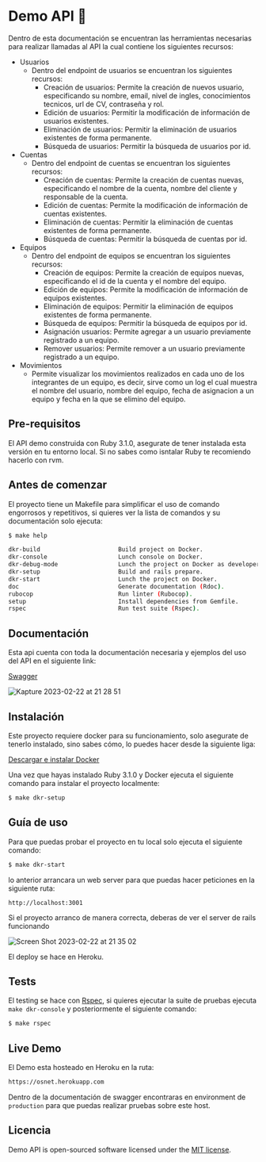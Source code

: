 
# Demo API 🚀

Dentro de esta documentación se encuentran las herramientas necesarias para realizar llamadas al API la cual contiene los siguientes recursos:

- Usuarios
  - Dentro del endpoint de usuarios se encuentran los siguientes recursos:
    - Creación de usuarios: Permite la creación de nuevos usuario, especificando su nombre, email, nivel de ingles, conocimientos tecnicos, url de CV, contraseña y rol.
    - Edición de usuarios: Permitir la modificación de información de usuarios existentes.
    - Eliminación de usuarios: Permitir la eliminación de usuarios existentes de forma permanente.
    - Búsqueda de usuarios: Permitir la búsqueda de usuarios por id.
- Cuentas
  - Dentro del endpoint de cuentas se encuentran los siguientes recursos:
    - Creación de cuentas: Permite la creación de cuentas nuevas, especificando el nombre de la cuenta, nombre del cliente y responsable de la cuenta.
    - Edición de cuentas: Permite la modificación de información de cuentas existentes.
    - Eliminación de cuentas: Permitir la eliminación de cuentas existentes de forma permanente.
    - Búsqueda de cuentas: Permitir la búsqueda de cuentas por id.
- Equipos
  - Dentro del endpoint de equipos se encuentran los siguientes recursos:
    - Creación de equipos: Permite la creación de equipos nuevas, especificando el id de la cuenta y el nombre del equipo.
    - Edición de equipos: Permite la modificación de información de equipos existentes.
    - Eliminación de equipos: Permitir la eliminación de equipos existentes de forma permanente.
    - Búsqueda de equipos: Permitir la búsqueda de equipos por id.
    - Asignación usuarios: Permite agregar a un usuario previamente registrado a un equipo.
    - Remover usuarios: Permite remover a un usuario previamente registrado a un equipo.
- Movimientos
  - Permite visualizar los movimientos realizados en cada uno de los integrantes de un equipo, es decir, sirve como un log el cual muestra el nombre del usuario, nombre del equipo, fecha de asignacion a un equipo y fecha en la que se elimino del equipo. 


## Pre-requisitos
El API demo construida con Ruby 3.1.0, asegurate de tener instalada esta versión en tu entorno local. Si no sabes como isntalar Ruby te recomiendo hacerlo con rvm.

## Antes de comenzar
El proyecto tiene un Makefile para simplificar el uso de comando engorrosos y repetitivos, si quieres ver la lista de comandos y su documentación solo ejecuta:
```bash
$ make help

dkr-build                      Build project on Docker.
dkr-console                    Lunch console on Docker.
dkr-debug-mode                 Lunch the project on Docker as developer mode.
dkr-setup                      Build and rails prepare.
dkr-start                      Lunch the project on Docker.
doc                            Generate documentation (Rdoc).
rubocop                        Run linter (Rubocop).
setup                          Install dependencies from Gemfile.
rspec                          Run test suite (Rspec).
```
## Documentación
Esta api cuenta con toda la documentación necesaria y ejemplos del uso del API en el siguiente link:

[Swagger](https://osnet.herokuapp.com/api-docs/index.html)

![Kapture 2023-02-22 at 21 28 51](https://user-images.githubusercontent.com/47339360/220815874-78cd13f0-667b-4d43-a05e-f403fd05d1ac.gif)

## Instalación
Este proyecto requiere docker para su funcionamiento, solo asegurate de tenerlo instalado,
sino sabes cómo, lo puedes hacer desde la siguiente liga:

[Descargar e instalar Docker](https://docs.docker.com/get-docker/)

Una vez que hayas instalado Ruby 3.1.0 y Docker ejecuta el siguiente comando para instalar el proyecto localmente:
```bash
$ make dkr-setup
```
## Guía de uso
Para que puedas probar el proyecto en tu local solo ejecuta el siguiente
comando:
```bash
$ make dkr-start
```
lo anterior arrancara un web server para que puedas hacer peticiones en la siguiente ruta:
```
http://localhost:3001
```

Si el proyecto arranco de manera correcta, deberas de ver el server de rails funcionando

![Screen Shot 2023-02-22 at 21 35 02](https://user-images.githubusercontent.com/47339360/220816009-d798919a-dea4-47f4-9637-0af6ca42dcc3.png)

El deploy se hace en Heroku.

## Tests
El testing se hace con [Rspec](https://rspec.info/), si quieres ejecutar la suite de pruebas ejecuta `make dkr-console` y posteriormente el siguiente comando:
```bash
$ make rspec
```
## Live Demo
El Demo esta hosteado en Heroku en la ruta:
```bash
https://osnet.herokuapp.com
```
Dentro de la documentación de swagger encontraras en environment de `production` para que puedas realizar pruebas sobre este host.

## Licencia

Demo API is open-sourced software licensed under the [MIT license](https://opensource.org/licenses/MIT).
